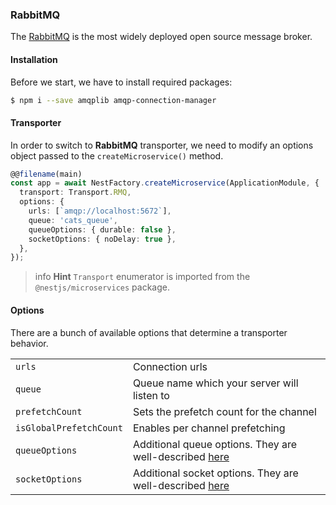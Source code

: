 ### RabbitMQ

The [RabbitMQ](https://www.rabbitmq.com/) is the most widely deployed open source message broker.

#### Installation

Before we start, we have to install required packages:

```bash
$ npm i --save amqplib amqp-connection-manager
```

#### Transporter

In order to switch to **RabbitMQ** transporter, we need to modify an options object passed to the `createMicroservice()` method.

```typescript
@@filename(main)
const app = await NestFactory.createMicroservice(ApplicationModule, {
  transport: Transport.RMQ,
  options: {
    urls: [`amqp://localhost:5672`],
    queue: 'cats_queue',
    queueOptions: { durable: false },
    socketOptions: { noDelay: true },
  },
});
```

> info **Hint** `Transport` enumerator is imported from the `@nestjs/microservices` package.

#### Options

There are a bunch of available options that determine a transporter behavior.

<table>
  <tr>
    <td><code>urls</code></td>
    <td>Connection urls</td>
  </tr>
  <tr>
    <td><code>queue</code></td>
    <td>Queue name which your server will listen to</td>
  </tr>
  <tr>
    <td><code>prefetchCount</code></td>
    <td>Sets the prefetch count for the channel</td>
  </tr>
  <tr>
    <td><code>isGlobalPrefetchCount</code></td>
    <td>Enables per channel prefetching</td>
  </tr>
  <tr>
    <td><code>queueOptions</code></td>
    <td>Additional queue options. They are well-described <a href="https://www.squaremobius.net/amqp.node/channel_api.html#assertQueue"
        target="blank">here</a></td>
  </tr>
  <tr>
    <td><code>socketOptions</code></td>
    <td>Additional socket options. They are well-described <a href="https://www.squaremobius.net/amqp.node/channel_api.html#socket-options"
        target="blank">here</a></td>
  </tr>
</table>
